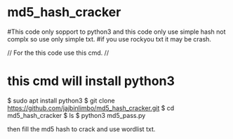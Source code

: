 # md5_hash_cracker
#This code only sopport to python3
and this code only use simple hash not complx so use only simple txt.
#if you use rockyou txt it may be crash.

// For the this code use this cmd. //
# this cmd will install python3
$ sudo apt install python3
$ git clone https://github.com/jajbinlimbo/md5_hash_cracker.git
$ cd md5_hash_cracker
$ ls
$ python3 md5_pass.py

then fill the md5 hash to crack and use wordlist txt.
